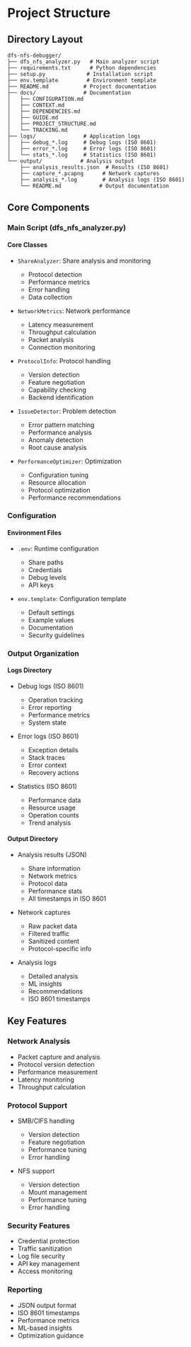 # Project Structure

## Directory Layout

```
dfs-nfs-debugger/
├── dfs_nfs_analyzer.py   # Main analyzer script
├── requirements.txt      # Python dependencies
├── setup.py             # Installation script
├── env.template         # Environment template
├── README.md           # Project documentation
├── docs/               # Documentation
│   ├── CONFIGURATION.md
│   ├── CONTEXT.md
│   ├── DEPENDENCIES.md
│   ├── GUIDE.md
│   ├── PROJECT_STRUCTURE.md
│   └── TRACKING.md
├── logs/               # Application logs
│   ├── debug_*.log     # Debug logs (ISO 8601)
│   ├── error_*.log     # Error logs (ISO 8601)
│   └── stats_*.log     # Statistics (ISO 8601)
└── output/            # Analysis output
    ├── analysis_results.json  # Results (ISO 8601)
    ├── capture_*.pcapng      # Network captures
    ├── analysis_*.log        # Analysis logs (ISO 8601)
    └── README.md            # Output documentation
```

## Core Components

### Main Script (dfs_nfs_analyzer.py)

#### Core Classes
- `ShareAnalyzer`: Share analysis and monitoring
  - Protocol detection
  - Performance metrics
  - Error handling
  - Data collection

- `NetworkMetrics`: Network performance
  - Latency measurement
  - Throughput calculation
  - Packet analysis
  - Connection monitoring

- `ProtocolInfo`: Protocol handling
  - Version detection
  - Feature negotiation
  - Capability checking
  - Backend identification

- `IssueDetector`: Problem detection
  - Error pattern matching
  - Performance analysis
  - Anomaly detection
  - Root cause analysis

- `PerformanceOptimizer`: Optimization
  - Configuration tuning
  - Resource allocation
  - Protocol optimization
  - Performance recommendations

### Configuration

#### Environment Files
- `.env`: Runtime configuration
  - Share paths
  - Credentials
  - Debug levels
  - API keys

- `env.template`: Configuration template
  - Default settings
  - Example values
  - Documentation
  - Security guidelines

### Output Organization

#### Logs Directory
- Debug logs (ISO 8601)
  - Operation tracking
  - Error reporting
  - Performance metrics
  - System state

- Error logs (ISO 8601)
  - Exception details
  - Stack traces
  - Error context
  - Recovery actions

- Statistics (ISO 8601)
  - Performance data
  - Resource usage
  - Operation counts
  - Trend analysis

#### Output Directory
- Analysis results (JSON)
  - Share information
  - Network metrics
  - Protocol data
  - Performance stats
  - All timestamps in ISO 8601

- Network captures
  - Raw packet data
  - Filtered traffic
  - Sanitized content
  - Protocol-specific info

- Analysis logs
  - Detailed analysis
  - ML insights
  - Recommendations
  - ISO 8601 timestamps

## Key Features

### Network Analysis
- Packet capture and analysis
- Protocol version detection
- Performance measurement
- Latency monitoring
- Throughput calculation

### Protocol Support
- SMB/CIFS handling
  - Version detection
  - Feature negotiation
  - Performance tuning
  - Error handling

- NFS support
  - Version detection
  - Mount management
  - Performance tuning
  - Error handling

### Security Features
- Credential protection
- Traffic sanitization
- Log file security
- API key management
- Access monitoring

### Reporting
- JSON output format
- ISO 8601 timestamps
- Performance metrics
- ML-based insights
- Optimization guidance
